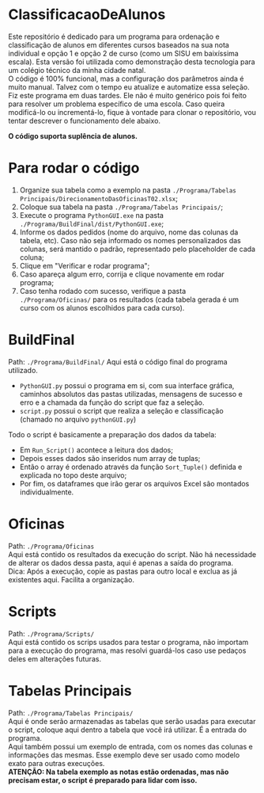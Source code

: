 # ClassificacaoDeAlunos
 Este repositório é dedicado para um programa para ordenação e classificação de alunos em diferentes cursos baseados na sua nota individual e opção 1 e opção 2 de curso (como um SISU em baixíssima escala). Esta versão foi utilizada como demonstração desta tecnologia para um colégio técnico da minha cidade natal.  
O código é 100% funcional, mas a configuração dos parâmetros ainda é muito manual. Talvez com o tempo eu atualize e automatize essa seleção.  
Fiz este programa em duas tardes. Ele não é muito genérico pois foi feito para resolver um problema específico de uma escola. Caso queira modificá-lo ou incrementá-lo, fique à vontade para clonar o repositório, vou tentar descrever o funcionamento dele abaixo.  
  
**O código suporta suplência de alunos.**

# Para rodar o código
1. Organize sua tabela como a exemplo na pasta `./Programa/Tabelas Principais/DirecionamentoDasOficinasT02.xlsx`;
2. Coloque sua tabela na pasta `./Programa/Tabelas Principais/`;
3. Execute o programa `PythonGUI.exe` na pasta `./Programa/BuildFinal/dist/PythonGUI.exe`;
4. Informe os dados pedidos (nome do arquivo, nome das colunas da tabela, etc). Caso não seja informado os nomes personalizados das colunas, será mantido o padrão, representado pelo placeholder de cada coluna;
5. Clique em "Verificar e rodar programa";
6. Caso apareça algum erro, corrija e clique novamente em rodar programa;
7. Caso tenha rodado com sucesso, verifique a pasta `./Programa/Oficinas/` para os resultados (cada tabela gerada é um curso com os alunos escolhidos para cada curso).

# BuildFinal
Path: `./Programa/BuildFinal/`
Aqui está o código final do programa utilizado.
* `PythonGUI.py` possui o programa em si, com sua interface gráfica, caminhos absolutos das pastas utilizadas, mensagens de sucesso e erro e a chamada da função do script que faz a seleção.
* `script.py` possui o script que realiza a seleção e classificação (chamado no arquivo `pythonGUI.py`)
  
Todo o script é basicamente a preparação dos dados da tabela:
* Em `Run_Script()` acontece a leitura dos dados;
* Depois esses dados são inseridos num array de tuplas;
* Então o array é ordenado através da função `Sort_Tuple()` definida e explicada no topo deste arquivo;
* Por fim, os dataframes que irão gerar os arquivos Excel são montados individualmente.
  
# Oficinas  
Path: `./Programa/Oficinas`  
Aqui está contido os resultados da execução do script. Não há necessidade de alterar os dados dessa pasta, aqui é apenas a saída do programa.  
Dica: Após a execução, copie as pastas para outro local e exclua as já existentes aqui. Facilita a organização.
  
# Scripts
Path: `./Programa/Scripts/`  
Aqui está contido os scrips usados para testar o programa, não importam para a execução do programa, mas resolvi guardá-los caso use pedaços deles em alterações futuras.
  
# Tabelas Principais
Path: `./Programa/Tabelas Principais/`  
Aqui é onde serão armazenadas as tabelas que serão usadas para executar o script, coloque aqui dentro a tabela que você irá utilizar. É a entrada do programa.  
Aqui também possui um exemplo de entrada, com os nomes das colunas e informações das mesmas. Esse exemplo deve ser usado como modelo exato para outras execuções.  
**ATENÇÃO: Na tabela exemplo as notas estão ordenadas, mas não precisam estar, o script é preparado para lidar com isso.**
